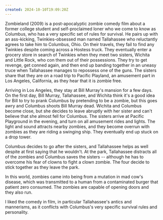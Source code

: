 ```yaml
---
created: 2024-10-10T19:09:20Z
---
```


Zombieland (2009) is a post-apocalyptic zombie comedy film about a former college student and self-proclaimed loner who we come to know as Columbus, who has a very specific set of rules for survival. He pairs up with an ass-kicking, Twinkies-obsessed man named Tallahassee who reluctantly agrees to take him to Columbus, Ohio. On their travels, they fail to find any Twinkies despite coming across a Hostess truck. They eventually enter a grocery store in search of Twinkies when they meet two sisters, Wichita and Little Rock, who con them out of their possessions. They try to get revenge, get conned again, and then end up banding together in an uneasy truce when Tallahassee manages to repossess one of the guns. The sisters share that they are on a road trip to Pacific Playland, an amusement part in Los Angeles, California, as they hear that it is zombie free.

Arriving in Los Angeles, they stay at Bill Murray's mansion for a few days. On the first day, Bill Murray, Tallahassee, and Wichita think it's a good idea for Bill to try to prank Columbus by pretending to be a zombie, but this goes awry and Columbus shoots Bill Murray dead. Wichita and Columbus become close, but she decides to leave abruptly with her sister and can't believe that she almost fell for Columbus. The sisters arrive at Pacific Playground in the evening, and turn on all amusement rides and lights. The light and sound attracts nearby zombies, and they become overrun with zombies as they are riding a swinging ship. They eventually end up stuck on a drop tower.

Columbus decides to go after the sisters, and Tallahassee helps as well despite at first saying that he wouldn't. At the park, Tallahassee distracts all of the zombies and Columbus saves the sisters -- although he has to overcome his fear of clowns to fight a clown zombie. The four decide to stick together as they leave the park.

In this world, zombies came into being from a mutation in mad cow's disease, which was transmitted to a human from a contaminated burger that patient zero consumed. The zombies are capable of opening doors and they also run.

I liked the comedy in film, in particular Tallahassee's antics and mannerisms, as it conflicts with Columbus's very specific survival rules and personality.
